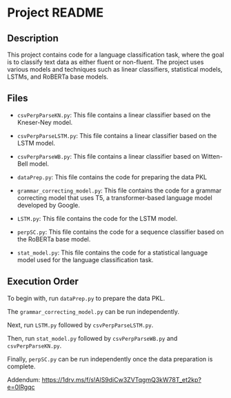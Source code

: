 # Project README

## Description

This project contains code for a language classification task, where the goal is to classify text data as either fluent or non-fluent. The project uses various models and techniques such as linear classifiers, statistical models, LSTMs, and RoBERTa base models.

## Files

- `csvPerpParseKN.py`: This file contains a linear classifier based on the Kneser-Ney model.
- `csvPerpParseLSTM.py`: This file contains a linear classifier based on the LSTM model.
- `csvPerpParseWB.py`: This file contains a linear classifier based on Witten-Bell model.

- `dataPrep.py`: This file contains the code for preparing the data PKL
- `grammar_correcting_model.py`: This file contains the code for a grammar correcting model that uses T5, a transformer-based language model developed by Google.
- `LSTM.py`: This file contains the code for the LSTM model.
- `perpSC.py`: This file contains the code for a sequence classifier based on the RoBERTa base model.

- `stat_model.py`: This file contains the code for a statistical language model used for the language classification task.

## Execution Order

To begin with, run `dataPrep.py` to prepare the data PKL.

The `grammar_correcting_model.py` can be run independently.

Next, run `LSTM.py` followed by `csvPerpParseLSTM.py`.

Then, run `stat_model.py` followed by `csvPerpParseWB.py` and `csvPerpParseKN.py`.

Finally, `perpSC.py` can be run independently once the data preparation is complete.

Addendum: https://1drv.ms/f/s!AlS9diCw3ZVTqgmQ3kW78T_et2kp?e=0IRgqc
